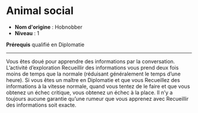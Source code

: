 # Animal social

 * **Nom d'origine** : Hobnobber
 * **Niveau** : 1


<p><strong>Prérequis</strong> qualifié en Diplomatie</p>
<hr>
<p>Vous êtes doué pour apprendre des informations par la conversation. L’activité d’exploration Recueillir des informations vous prend deux fois moins de temps que la normale (réduisant généralement le temps d’une heure). Si vous êtes un maître en Diplomatie et que vous Recueillez des informations à la vitesse normale, quand vous tentez de le faire et que vous obtenez un échec critique, vous obtenez un échec à la place. Il n’y a toujours aucune garantie qu’une rumeur que vous apprenez avec Recueillir des informations soit exacte.</p>